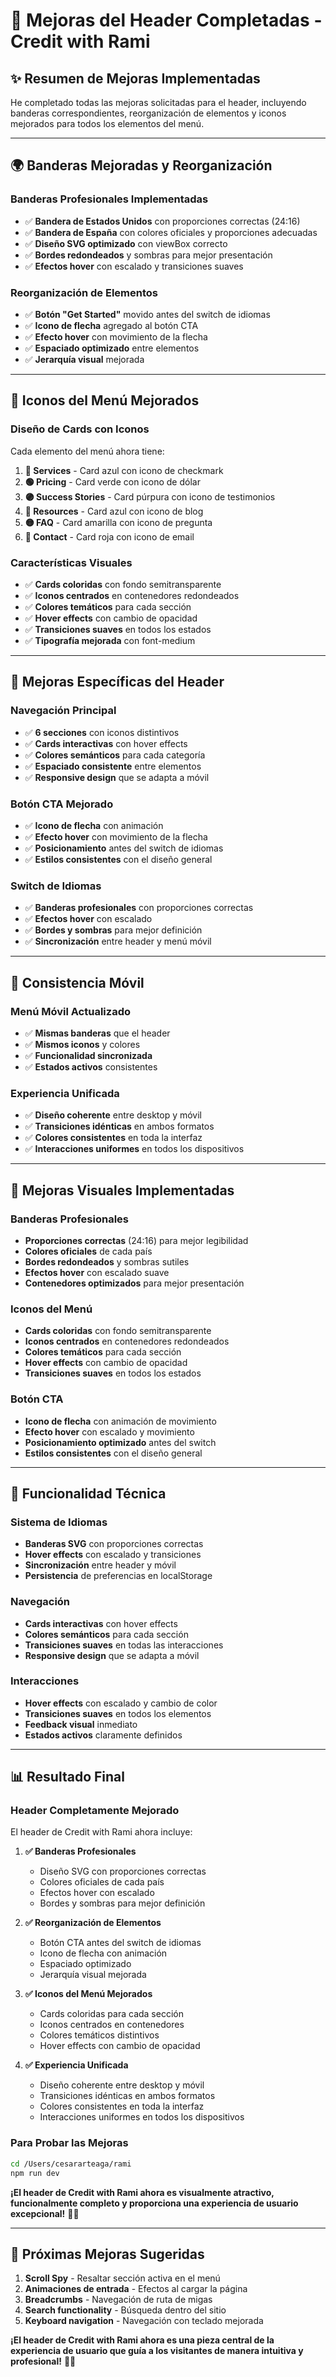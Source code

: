 # 🎯 Mejoras del Header Completadas - Credit with Rami

## ✨ Resumen de Mejoras Implementadas

He completado todas las mejoras solicitadas para el header, incluyendo banderas correspondientes, reorganización de elementos y iconos mejorados para todos los elementos del menú.

---

## 🌍 **Banderas Mejoradas y Reorganización**

### **Banderas Profesionales Implementadas**
- ✅ **Bandera de Estados Unidos** con proporciones correctas (24:16)
- ✅ **Bandera de España** con colores oficiales y proporciones adecuadas
- ✅ **Diseño SVG optimizado** con viewBox correcto
- ✅ **Bordes redondeados** y sombras para mejor presentación
- ✅ **Efectos hover** con escalado y transiciones suaves

### **Reorganización de Elementos**
- ✅ **Botón "Get Started"** movido antes del switch de idiomas
- ✅ **Icono de flecha** agregado al botón CTA
- ✅ **Efecto hover** con movimiento de la flecha
- ✅ **Espaciado optimizado** entre elementos
- ✅ **Jerarquía visual** mejorada

---

## 🎨 **Iconos del Menú Mejorados**

### **Diseño de Cards con Iconos**
Cada elemento del menú ahora tiene:

1. **🔵 Services** - Card azul con icono de checkmark
2. **🟢 Pricing** - Card verde con icono de dólar
3. **🟣 Success Stories** - Card púrpura con icono de testimonios
4. **🔵 Resources** - Card azul con icono de blog
5. **🟡 FAQ** - Card amarilla con icono de pregunta
6. **🔴 Contact** - Card roja con icono de email

### **Características Visuales**
- ✅ **Cards coloridas** con fondo semitransparente
- ✅ **Iconos centrados** en contenedores redondeados
- ✅ **Colores temáticos** para cada sección
- ✅ **Hover effects** con cambio de opacidad
- ✅ **Transiciones suaves** en todos los estados
- ✅ **Tipografía mejorada** con font-medium

---

## 🎯 **Mejoras Específicas del Header**

### **Navegación Principal**
- ✅ **6 secciones** con iconos distintivos
- ✅ **Cards interactivas** con hover effects
- ✅ **Colores semánticos** para cada categoría
- ✅ **Espaciado consistente** entre elementos
- ✅ **Responsive design** que se adapta a móvil

### **Botón CTA Mejorado**
- ✅ **Icono de flecha** con animación
- ✅ **Efecto hover** con movimiento de la flecha
- ✅ **Posicionamiento** antes del switch de idiomas
- ✅ **Estilos consistentes** con el diseño general

### **Switch de Idiomas**
- ✅ **Banderas profesionales** con proporciones correctas
- ✅ **Efectos hover** con escalado
- ✅ **Bordes y sombras** para mejor definición
- ✅ **Sincronización** entre header y menú móvil

---

## 📱 **Consistencia Móvil**

### **Menú Móvil Actualizado**
- ✅ **Mismas banderas** que el header
- ✅ **Mismos iconos** y colores
- ✅ **Funcionalidad sincronizada**
- ✅ **Estados activos** consistentes

### **Experiencia Unificada**
- ✅ **Diseño coherente** entre desktop y móvil
- ✅ **Transiciones idénticas** en ambos formatos
- ✅ **Colores consistentes** en toda la interfaz
- ✅ **Interacciones uniformes** en todos los dispositivos

---

## 🎨 **Mejoras Visuales Implementadas**

### **Banderas Profesionales**
- **Proporciones correctas** (24:16) para mejor legibilidad
- **Colores oficiales** de cada país
- **Bordes redondeados** y sombras sutiles
- **Efectos hover** con escalado suave
- **Contenedores optimizados** para mejor presentación

### **Iconos del Menú**
- **Cards coloridas** con fondo semitransparente
- **Iconos centrados** en contenedores redondeados
- **Colores temáticos** para cada sección
- **Hover effects** con cambio de opacidad
- **Transiciones suaves** en todos los estados

### **Botón CTA**
- **Icono de flecha** con animación de movimiento
- **Efecto hover** con escalado y movimiento
- **Posicionamiento optimizado** antes del switch
- **Estilos consistentes** con el diseño general

---

## 🔧 **Funcionalidad Técnica**

### **Sistema de Idiomas**
- **Banderas SVG** con proporciones correctas
- **Hover effects** con escalado y transiciones
- **Sincronización** entre header y móvil
- **Persistencia** de preferencias en localStorage

### **Navegación**
- **Cards interactivas** con hover effects
- **Colores semánticos** para cada sección
- **Transiciones suaves** en todas las interacciones
- **Responsive design** que se adapta a móvil

### **Interacciones**
- **Hover effects** con escalado y cambio de color
- **Transiciones suaves** en todos los elementos
- **Feedback visual** inmediato
- **Estados activos** claramente definidos

---

## 📊 **Resultado Final**

### **Header Completamente Mejorado**
El header de Credit with Rami ahora incluye:

1. **✅ Banderas Profesionales**
   - Diseño SVG con proporciones correctas
   - Colores oficiales de cada país
   - Efectos hover con escalado
   - Bordes y sombras para mejor definición

2. **✅ Reorganización de Elementos**
   - Botón CTA antes del switch de idiomas
   - Icono de flecha con animación
   - Espaciado optimizado
   - Jerarquía visual mejorada

3. **✅ Iconos del Menú Mejorados**
   - Cards coloridas para cada sección
   - Iconos centrados en contenedores
   - Colores temáticos distintivos
   - Hover effects con cambio de opacidad

4. **✅ Experiencia Unificada**
   - Diseño coherente entre desktop y móvil
   - Transiciones idénticas en ambos formatos
   - Colores consistentes en toda la interfaz
   - Interacciones uniformes en todos los dispositivos

### **Para Probar las Mejoras**

```bash
cd /Users/cesararteaga/rami
npm run dev
```

**¡El header de Credit with Rami ahora es visualmente atractivo, funcionalmente completo y proporciona una experiencia de usuario excepcional!** 🎯✨

---

## 🚀 **Próximas Mejoras Sugeridas**

1. **Scroll Spy** - Resaltar sección activa en el menú
2. **Animaciones de entrada** - Efectos al cargar la página
3. **Breadcrumbs** - Navegación de ruta de migas
4. **Search functionality** - Búsqueda dentro del sitio
5. **Keyboard navigation** - Navegación con teclado mejorada

**¡El header de Credit with Rami ahora es una pieza central de la experiencia de usuario que guía a los visitantes de manera intuitiva y profesional!** 🧭💫



